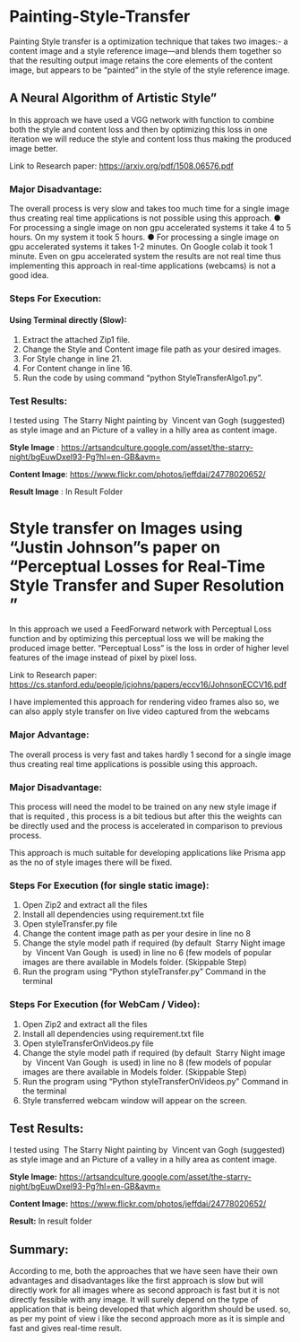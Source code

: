 # Painting-Style-Transfer
Painting Style transfer is a optimization technique that takes two images:- a content image and a style reference image—and blends them together so that the resulting output image retains the core elements of the content image, but appears to be “painted” in the style of the style reference image.
## A Neural Algorithm of Artistic Style”
 In this approach we have used a VGG network with function to combine both the style and content loss and then by optimizing this loss in one iteration we will reduce the style and content loss thus making the produced image better.
 
Link to Research paper: ​https://arxiv.org/pdf/1508.06576.pdf

### Major Disadvantage:
 The overall process is very slow and takes too much time for a single image thus creating real time applications is not possible using this approach. ● For processing a single image on non gpu accelerated systems it take 4 to 5 hours. On my system it took 5 hours. ● For processing a single image on gpu accelerated systems it takes 1-2 minutes. On Google colab it took 1 minute. Even on gpu accelerated system the results are not real time thus implementing this approach in real-time applications (webcams) is not a good idea.
 
### Steps For Execution:
#### Using Terminal directly (Slow):
1. Extract the attached Zip1 file.
2. Change the Style and Content image file path as your desired images.
3. For Style change in line 21.
4. For Content change in line 16.
5. Run the code by using command “python StyleTransferAlgo1.py”.

### Test Results:
I tested using ​ The Starry Night ​painting by ​ Vincent van Gogh ​ (suggested) as style image and an Picture of a valley in a hilly area as content image.

**Style Image**  : https://artsandculture.google.com/asset/the-starry-night/bgEuwDxel93-Pg?hl=en-GB&avm=

**Content Image**: https://www.flickr.com/photos/jeffdai/24778020652/

**Result Image** : In Result Folder
                 
# Style transfer on Images using “Justin Johnson”s paper on “Perceptual Losses for Real-Time Style Transfer and Super Resolution ”
In this approach we used a FeedForward network with Perceptual Loss function and by optimizing this perceptual loss we will be making the produced image better. “Perceptual Loss” is the loss in order of higher level features of the image instead of pixel by pixel loss.

Link to Research paper: https://cs.stanford.edu/people/jcjohns/papers/eccv16/JohnsonECCV16.pdf

I have implemented this approach for rendering video frames also so, we can also apply style transfer on live video captured from the webcams

### Major Advantage:

The overall process is very fast and takes hardly 1 second for a single image thus creating real time applications is possible using this approach.

### Major Disadvantage:

This process will need the model to be trained on any new style image if that is requited , this process is a bit tedious but after this the weights can be directly used and the process is accelerated in comparison to previous process.

This approach is much suitable for developing applications like Prisma app as the no of style images there will be fixed.

### Steps For Execution (for single static image):

1. Open Zip2 and extract all the files
2. Install all dependencies using requirement.txt file
3. Open styleTransfer.py file
4. Change the content image path as per your desire in line no 8
5. Change the style model path if required (by default ​ Starry Night ​ image by ​ Vincent Van Gough ​ is used) in line no 6 (few models of popular images are there available in Models folder.​ (Skippable Step)
6. Run the program using “Python styleTransfer.py” Command in the terminal

### Steps For Execution (for WebCam / Video):

1. Open Zip2 and extract all the files
2. Install all dependencies using requirement.txt file
3. Open styleTransferOnVideos.py file
4. Change the style model path if required (by default ​ Starry Night ​ image by ​ Vincent Van Gough ​ is used) in line no 8 (few models of popular images are there available in Models folder.​ (Skippable Step)
5. Run the program using “Python styleTransferOnVideos.py” Command in the terminal
6. Style transferred webcam window will appear on the screen.

## Test Results:
I tested using ​ The Starry Night ​painting by ​ Vincent van Gogh ​ (suggested) as style image and
an Picture of a valley in a hilly area as content image.

**Style Image:** https://artsandculture.google.com/asset/the-starry-night/bgEuwDxel93-Pg?hl=en-GB&avm=

**Content Image:** https://www.flickr.com/photos/jeffdai/24778020652/

**Result:** In result folder
                           
## Summary:

According to me, both the approaches that we have seen  have their own advantages and disadvantages like the first approach is slow but will directly work for all images where as second approach is fast but it is not directly fessible with any image. It will surely depend on the type of application that is being developed that which algorithm should be used. so, as per my point of view i like the second approach more as it is simple and fast and gives real-time result.
